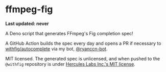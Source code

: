 # ffmpeg-fig

**Last updated: never**

A Deno script that generates FFmpeg's Fig completion spec!

A GitHub Action builds the spec every day and opens a PR if necessary to [withfig/autocomplete](https://github.com/withfig/autocomplete) via my bot, [@ryanccn-bot](https://github.com/ryanccn-bot).

MIT licensed. The generated spec is unlicensed, and when pushed to the `@withfig` repository is under [Hercules Labs Inc.'s MIT license](https://github.com/withfig/autocomplete/blob/master/LICENSE).
